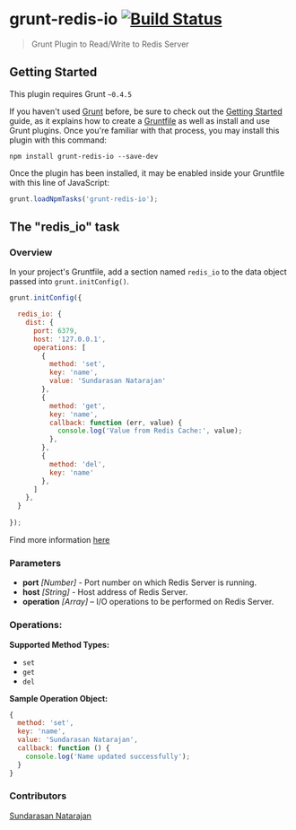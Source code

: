 # grunt-redis-io [![Build Status](https://travis-ci.org/Sujsun/grunt-redis-io.svg?branch=master)](https://travis-ci.org/Sujsun/grunt-redis-io)

> Grunt Plugin to Read/Write to Redis Server

## Getting Started
This plugin requires Grunt `~0.4.5`

If you haven't used [Grunt](http://gruntjs.com/) before, be sure to check out the [Getting Started](http://gruntjs.com/getting-started) guide, as it explains how to create a [Gruntfile](http://gruntjs.com/sample-gruntfile) as well as install and use Grunt plugins. Once you're familiar with that process, you may install this plugin with this command:

```shell
npm install grunt-redis-io --save-dev
```

Once the plugin has been installed, it may be enabled inside your Gruntfile with this line of JavaScript:

```js
grunt.loadNpmTasks('grunt-redis-io');
```

## The "redis_io" task

### Overview
In your project's Gruntfile, add a section named `redis_io` to the data object passed into `grunt.initConfig()`.

```js
grunt.initConfig({

  redis_io: {
    dist: {
      port: 6379,
      host: '127.0.0.1',
      operations: [
        {
          method: 'set',
          key: 'name',
          value: 'Sundarasan Natarajan'
        },
        {
          method: 'get',
          key: 'name',
          callback: function (err, value) {
            console.log('Value from Redis Cache:', value);
          },
        },
        {
          method: 'del',
          key: 'name'
        },
      ]
    },
  }
  
});
```

Find more information [here](https://docs.sentry.io/api/releases/post-release-files/)

### Parameters

- **port** _[Number]_ - Port number on which Redis Server is running.  
- **host** _[String]_ - Host address of Redis Server.
- **operation** _[Array<OperationObjects>]_ – I/O operations to be performed on Redis Server.

### Operations:

**Supported Method Types:**
- `set`
- `get`
- `del`

**Sample Operation Object:**
```javascript
{
  method: 'set',
  key: 'name',
  value: 'Sundarasan Natarajan',
  callback: function () {
    console.log('Name updated successfully');
  }
}
```

### Contributors
[Sundarasan Natarajan](https://github.com/sundarasan)

